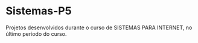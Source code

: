 # Sistemas-P5

Projetos desenvolvidos durante o curso de SISTEMAS PARA INTERNET, no último período do curso.